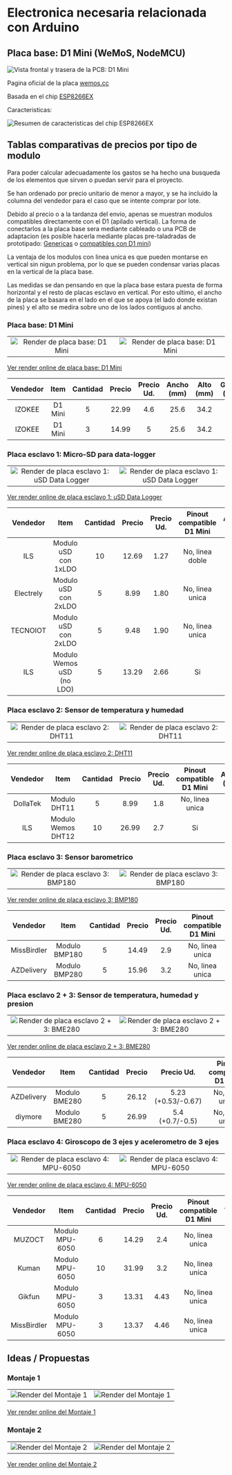 # Electronica necesaria relacionada con Arduino

## Placa base: D1 Mini (WeMoS, NodeMCU)

![Vista frontal y trasera de la PCB: D1 Mini](media/D1-Mini_top-bottom.jpg)

Pagina oficial de la placa [wemos.cc](https://wiki.wemos.cc/products:d1:d1_mini)

Basada en el chip [ESP8266EX](media/ESP8266EX_datasheet_en.pdf)

Caracteristicas:

![Resumen de caracteristicas del chip ESP8266EX](media/ESP8266EX_specs-table.png)

## Tablas comparativas de precios por tipo de modulo

Para poder calcular adecuadamente los gastos se ha hecho una busqueda de los elementos que sirven o puedan servir para el proyecto.

Se han ordenado por precio unitario de menor a mayor, y se ha incluido la columna del vendedor para el caso que se intente comprar por lote.

Debido al precio o a la tardanza del envio, apenas se muestran modulos compatibles directamente con el D1 (apilado vertical). La forma de conectarlos a la placa base sera mediante cableado o una PCB de adaptacion (es posible hacerla mediante placas pre-taladradas de prototipado: [Genericas](https://www.amazon.es/s/ref=nb_sb_noss_2?__mk_es_ES=%C3%85M%C3%85%C5%BD%C3%95%C3%91&url=search-alias%3Daps&field-keywords=pcb+prototipo&rh=i%3Aaps%2Ck%3Apcb+prototipo) o [compatibles con D1 mini](https://www.amazon.es/dp/B07F6C3DF8/ref=cm_sw_r_tw_dp_U_x_3qiwCbSAV2RZA))

La ventaja de los modulos con linea unica es que pueden montarse en vertical sin nigun problema, por lo que se pueden condensar varias placas en la vertical de la placa base.

Las medidas se dan pensando en que la placa base estara puesta de forma horizontal y el resto de placas esclavo en vertical. Por esto ultimo, el ancho de la placa se basara en el lado en el que se apoya (el lado donde existan pines) y el alto se medira sobre uno de los lados contiguos al ancho.

### Placa base: D1 Mini

|                                                                       |                                                                        |
| :-----:                                                               | :-----:                                                                |
| ![Render de placa base: D1 Mini](media/3D/ESP8266_D1-Mini.stl_30.png) | ![Render de placa base: D1 Mini](media/3D/ESP8266_D1-Mini.stl_315.png) |

[Ver render online de placa base: D1 Mini](media/3D/ESP8266_D1-Mini.stl)

| Vendedor   | Item    | Cantidad | Precio  | Precio Ud. | Ancho (mm) | Alto (mm) | Grosor (mm) | Peso (g) | Link Amazon                                                                     |
| :-----:    | :-----: | :-----:  | :-----: | :-----:    | :-----:    | :-----:   | :-----:     | :-----:  | :-----:                                                                         |
| IZOKEE     | D1 Mini | 5        | 22.99   | 4.6        | 25.6       | 34.2      | 10          | 3        | [Link](https://www.amazon.es/dp/B076F81VZT/ref=cm_sw_r_tw_dp_U_x_FnhwCbJXNS727) |
| IZOKEE     | D1 Mini | 3        | 14.99   | 5          | 25.6       | 34.2      | 10          | 3        | [Link](https://www.amazon.es/dp/B076F53B6S/ref=cm_sw_r_tw_dp_U_x_Y5hwCbAY80Q19) |

### Placa esclavo 1: Micro-SD para data-logger

|                                                                                 |                                                                                  |
| :-----:                                                                         | :-----:                                                                          |
| ![Render de placa esclavo 1: uSD Data Logger](media/3D/breakout_uSD.stl_30.png) | ![Render de placa esclavo 1: uSD Data Logger](media/3D/breakout_uSD.stl_315.png) |

[Ver render online de placa esclavo 1: uSD Data Logger](media/3D/breakout_uSD.stl)

| Vendedor  | Item                      | Cantidad | Precio  | Precio Ud. | Pinout compatible D1 Mini | Ancho (mm) | Alto (mm) | Grosor (mm) | Peso (g) | Link Amazon                                                                     |
| :-----:   | :-----:                   | :-----:  | :-----: | :-----:    | :-----:                   | :-----:    | :-----:   | :-----:     | :-----:  | :-----:                                                                         |
| ILS       | Modulo uSD con 1xLDO      | 10       | 12.69   | 1.27       | No, linea doble           | 30         | 51        | 10          | 8        | [Link](https://www.amazon.es/dp/B079124Z4G/ref=cm_sw_r_tw_dp_U_x_9kgwCbS7D4XS3) |
| Electrely | Modulo uSD con 2xLDO      | 5        | 8.99    | 1.80       | No, linea unica           | 24         | 42        | 12          | 5        | [Link](https://www.amazon.es/dp/B07G296J2M/ref=cm_sw_r_tw_dp_U_x_RjgwCbAC8SWAE) |
| TECNOIOT  | Modulo uSD con 2xLDO      | 5        | 9.48    | 1.90       | No, linea unica           | 24         | 42        | 12          | 5        | [Link](https://www.amazon.es/dp/B07LH6DH9D/ref=cm_sw_r_tw_dp_U_x_plgwCb481VT7A) |
| ILS       | Modulo Wemos uSD (no LDO) | 5        | 13.29   | 2.66       | Si                        | 25.6       | 34.2      | 10          | 10       | [Link](https://www.amazon.es/dp/B07F6CF6YD/ref=cm_sw_r_tw_dp_U_x_FZfwCbXXAGKNK) |

### Placa esclavo 2: Sensor de temperatura y humedad

|                                                                         |                                                                          |
| :-----:                                                                 | :-----:                                                                  |
| ![Render de placa esclavo 2: DHT11](media/3D/breakout_DHT11.stl_30.png) | ![Render de placa esclavo 2: DHT11](media/3D/breakout_DHT11.stl_315.png) |

[Ver render online de placa esclavo 2: DHT11](media/3D/breakout_DHT11.stl)

| Vendedor | Item               | Cantidad | Precio  | Precio Ud. | Pinout compatible D1 Mini | Ancho (mm) | Alto (mm) | Grosor (mm) | Peso (g) | Link Amazon                                                                     |
| :-----:  | :-----:            | :-----:  | :-----: | :-----:    | :-----:                   | :-----:    | :-----:   | :-----:     | :-----:  | :-----:                                                                         |
| DollaTek | Modulo DHT11       | 5        | 8.99    | 1.8        | No, linea unica           | 12         | 28        | 10          | 5        | [Link](https://www.amazon.es/dp/B07DK8MVNX/ref=cm_sw_r_tw_dp_U_x_FagwCbN7YP2E2) |
| ILS      | Modulo Wemos DHT12 | 10       | 26.99   | 2.7        | Si                        | 25.6       | 34.2      | 10          | 10       | [Link](https://www.amazon.es/dp/B07FCJY5FZ/ref=cm_sw_r_tw_dp_U_x_hYfwCbA1C7WDR) |

### Placa esclavo 3: Sensor barometrico

|                                                                           |                                                                            |
| :-----:                                                                   | :-----:                                                                    |
| ![Render de placa esclavo 3: BMP180](media/3D/breakout_BMP180.stl_30.png) | ![Render de placa esclavo 3: BMP180](media/3D/breakout_BMP180.stl_315.png) |

[Ver render online de placa esclavo 3: BMP180](media/3D/breakout_BMP180.stl)

| Vendedor    | Item          | Cantidad | Precio  | Precio Ud. | Pinout compatible D1 Mini | Ancho (mm) | Alto (mm) | Grosor (mm) | Peso (g) | Link Amazon                                                                     |
| :-----:     | :-----:       | :-----:  | :-----: | :-----:    | :-----:                   | :-----:    | :-----:   | :-----:     | :-----:  | :-----:                                                                         |
| MissBirdler | Modulo BMP180 | 5        | 14.49   | 2.9        | No, linea unica           | 10         | 12        | 5           | 1        | [Link](https://www.amazon.es/dp/B07GNKWWWF/ref=cm_sw_r_tw_dp_U_x_BggwCbCETKDP7) |
| AZDelivery  | Modulo BMP280 | 5        | 15.96   | 3.2        | No, linea unica           | 15.5       | 12.2      | 5           | 1        | [Link](https://www.amazon.es/dp/B07HMWB4PD/ref=cm_sw_r_tw_dp_U_x_gfgwCbZTN68BG) |

### Placa esclavo 2 + 3: Sensor de temperatura, humedad y presion

|                                                                               |                                                                                |
| :-----:                                                                       | :-----:                                                                        |
| ![Render de placa esclavo 2 + 3: BME280](media/3D/breakout_BME280.stl_30.png) | ![Render de placa esclavo 2 + 3: BME280](media/3D/breakout_BME280.stl_315.png) |

[Ver render online de placa esclavo 2 + 3: BME280](media/3D/breakout_BME280.stl)

| Vendedor   | Item          | Cantidad | Precio  | Precio Ud.         | Pinout compatible D1 Mini | Ancho (mm) | Alto (mm) | Grosor (mm) | Peso (g) | Link Amazon                                                                     |
| :-----:    | :-----:       | :-----:  | :-----: | :-----:            | :-----:                   | :-----:    | :-----:   | :-----:     | :-----:  | :-----:                                                                         |
| AZDelivery | Modulo BME280 | 5        | 26.12   | 5.23 (+0.53/-0.67) | No, linea unica           | 10         | 12        | 5           | 1        | [Link](https://www.amazon.es/dp/B07HMQMW6M/ref=cm_sw_r_tw_dp_U_x_BDhwCbJR0T7HB) |
| diymore    | Modulo BME280 | 5        | 26.99   | 5.4 (+0.7/-0.5)    | No, linea unica           | 10         | 12        | 5           | 1        | [Link](https://www.amazon.es/dp/B0799FH5PG/ref=cm_sw_r_tw_dp_U_x_0DhwCbT54YETR) |

### Placa esclavo 4: Giroscopo de 3 ejes y acelerometro de 3 ejes

|                                                                              |                                                                               |
| :-----:                                                                      | :-----:                                                                       |
| ![Render de placa esclavo 4: MPU-6050](media/3D/breakout_MPU6050.stl_30.png) | ![Render de placa esclavo 4: MPU-6050](media/3D/breakout_MPU6050.stl_315.png) |

[Ver render online de placa esclavo 4: MPU-6050](media/3D/breakout_MPU6050.stl)

| Vendedor    | Item            | Cantidad | Precio  | Precio Ud. | Pinout compatible D1 Mini | Ancho (mm) | Alto (mm) | Grosor (mm) | Peso (g) | Link Amazon                                                                     |
| :-----:     | :-----:         | :-----:  | :-----: | :-----:    | :-----:                   | :-----:    | :-----:   | :-----:     | :-----:  | :-----:                                                                         |
| MUZOCT      | Modulo MPU-6050 | 6        | 14.29   | 2.4        | No, linea unica           | 20         | 16        | 5           | 1        | [Link](https://www.amazon.es/dp/B07D7SSTFW/ref=cm_sw_r_tw_dp_U_x_iWhwCbYCAJV6C) |
| Kuman       | Modulo MPU-6050 | 10       | 31.99   | 3.2        | No, linea unica           | 20         | 16        | 5           | 1        | [Link](https://www.amazon.es/dp/B01N96D51D/ref=cm_sw_r_tw_dp_U_x_WOhwCbS8G4XTD) |
| Gikfun      | Modulo MPU-6050 | 3        | 13.31   | 4.43       | No, linea unica           | 20         | 16        | 5           | 1        | [Link](https://www.amazon.es/dp/B07FVKWJF6/ref=cm_sw_r_tw_dp_U_x_SUhwCbPK351RC) |
| MissBirdler | Modulo MPU-6050 | 3        | 13.37   | 4.46       | No, linea unica           | 20         | 16        | 5           | 1        | [Link](https://www.amazon.es/dp/B07GNJLN46/ref=cm_sw_r_tw_dp_U_x_VRhwCbA2Q11TK) |

## Ideas / Propuestas

### Montaje 1

|                                                                       |                                                                        |
| :-----:                                                               | :-----:                                                                |
| ![Render del Montaje 1](media/3D/fixture_1.stl_30.png) | ![Render del Montaje 1](media/3D/fixture_1.stl_315.png) |

[Ver render online del Montaje 1](media/3D/fixture_1.stl)

### Montaje 2

|                                                                       |                                                                        |
| :-----:                                                               | :-----:                                                                |
| ![Render del Montaje 2](media/3D/fixture_2.stl_30.png) | ![Render del Montaje 2](media/3D/fixture_2.stl_315.png) |

[Ver render online del Montaje 2](media/3D/fixture_2.stl)
